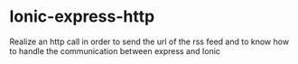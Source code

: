 # Ionic-express-http
Realize an http call in order to send the url of the rss feed and to know how to handle the communication between express and Ionic
